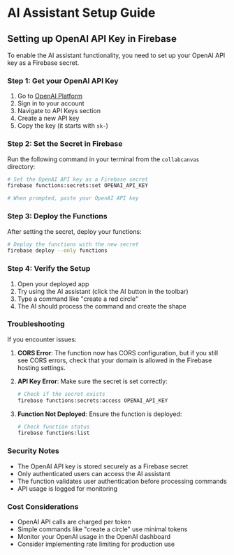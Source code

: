 # AI Assistant Setup Guide

## Setting up OpenAI API Key in Firebase

To enable the AI assistant functionality, you need to set up your OpenAI API key as a Firebase secret.

### Step 1: Get your OpenAI API Key

1. Go to [OpenAI Platform](https://platform.openai.com/)
2. Sign in to your account
3. Navigate to API Keys section
4. Create a new API key
5. Copy the key (it starts with `sk-`)

### Step 2: Set the Secret in Firebase

Run the following command in your terminal from the `collabcanvas` directory:

```bash
# Set the OpenAI API key as a Firebase secret
firebase functions:secrets:set OPENAI_API_KEY

# When prompted, paste your OpenAI API key
```

### Step 3: Deploy the Functions

After setting the secret, deploy your functions:

```bash
# Deploy the functions with the new secret
firebase deploy --only functions
```

### Step 4: Verify the Setup

1. Open your deployed app
2. Try using the AI assistant (click the AI button in the toolbar)
3. Type a command like "create a red circle"
4. The AI should process the command and create the shape

### Troubleshooting

If you encounter issues:

1. **CORS Error**: The function now has CORS configuration, but if you still see CORS errors, check that your domain is allowed in the Firebase hosting settings.

2. **API Key Error**: Make sure the secret is set correctly:
   ```bash
   # Check if the secret exists
   firebase functions:secrets:access OPENAI_API_KEY
   ```

3. **Function Not Deployed**: Ensure the function is deployed:
   ```bash
   # Check function status
   firebase functions:list
   ```

### Security Notes

- The OpenAI API key is stored securely as a Firebase secret
- Only authenticated users can access the AI assistant
- The function validates user authentication before processing commands
- API usage is logged for monitoring

### Cost Considerations

- OpenAI API calls are charged per token
- Simple commands like "create a circle" use minimal tokens
- Monitor your OpenAI usage in the OpenAI dashboard
- Consider implementing rate limiting for production use
